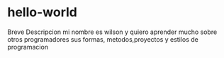 # hello-world
Breve Descripcion
mi nombre es wilson y quiero  aprender mucho sobre otros programadores sus formas, metodos,proyectos y estilos de programacion
